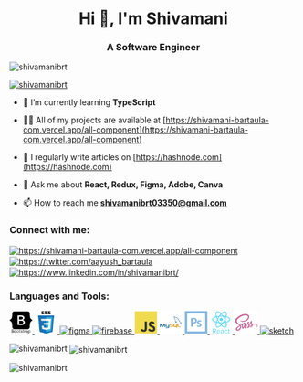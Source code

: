 <h1 align="center">Hi 👋, I'm Shivamani</h1>
<h3 align="center">A Software Engineer</h3>

<p align="left"> <img src="https://komarev.com/ghpvc/?username=shivamanibrt&label=Profile%20views&color=0e75b6&style=flat" alt="shivamanibrt" /> </p>

<p align="left"> <a href="https://github.com/ryo-ma/github-profile-trophy"><img src="https://github-profile-trophy.vercel.app/?username=shivamanibrt" alt="shivamanibrt" /></a> </p>


- 🌱 I’m currently learning **TypeScript**

- 👨‍💻 All of my projects are available at [https://shivamani-bartaula-com.vercel.app/all-component](https://shivamani-bartaula-com.vercel.app/all-component)

- 📝 I regularly write articles on [https://hashnode.com](https://hashnode.com)

- 💬 Ask me about **React, Redux, Figma, Adobe, Canva**

- 📫 How to reach me **shivamanibrt03350@gmail.com**

<h3 align="left">Connect with me:</h3>
<p align="left">
<a href="https://dev.to/https://shivamani-bartaula-com.vercel.app/all-component" target="blank"><img align="center" src="https://raw.githubusercontent.com/rahuldkjain/github-profile-readme-generator/master/src/images/icons/Social/devto.svg" alt="https://shivamani-bartaula-com.vercel.app/all-component" height="30" width="40" /></a>
<a href="https://twitter.com/https://twitter.com/aayush_bartaula" target="blank"><img align="center" src="https://raw.githubusercontent.com/rahuldkjain/github-profile-readme-generator/master/src/images/icons/Social/twitter.svg" alt="https://twitter.com/aayush_bartaula" height="30" width="40" /></a>
<a href="https://linkedin.com/in/https://www.linkedin.com/in/shivamanibrt/" target="blank"><img align="center" src="https://raw.githubusercontent.com/rahuldkjain/github-profile-readme-generator/master/src/images/icons/Social/linked-in-alt.svg" alt="https://www.linkedin.com/in/shivamanibrt/" height="30" width="40" /></a>
</p>

<h3 align="left">Languages and Tools:</h3>
<p align="left"> <a href="https://getbootstrap.com" target="_blank" rel="noreferrer"> <img src="https://raw.githubusercontent.com/devicons/devicon/master/icons/bootstrap/bootstrap-plain-wordmark.svg" alt="bootstrap" width="40" height="40"/> </a> <a href="https://www.w3schools.com/css/" target="_blank" rel="noreferrer"> <img src="https://raw.githubusercontent.com/devicons/devicon/master/icons/css3/css3-original-wordmark.svg" alt="css3" width="40" height="40"/> </a> <a href="https://www.figma.com/" target="_blank" rel="noreferrer"> <img src="https://www.vectorlogo.zone/logos/figma/figma-icon.svg" alt="figma" width="40" height="40"/> </a> <a href="https://firebase.google.com/" target="_blank" rel="noreferrer"> <img src="https://www.vectorlogo.zone/logos/firebase/firebase-icon.svg" alt="firebase" width="40" height="40"/> </a> <a href="https://developer.mozilla.org/en-US/docs/Web/JavaScript" target="_blank" rel="noreferrer"> <img src="https://raw.githubusercontent.com/devicons/devicon/master/icons/javascript/javascript-original.svg" alt="javascript" width="40" height="40"/> </a> <a href="https://www.mysql.com/" target="_blank" rel="noreferrer"> <img src="https://raw.githubusercontent.com/devicons/devicon/master/icons/mysql/mysql-original-wordmark.svg" alt="mysql" width="40" height="40"/> </a> <a href="https://www.photoshop.com/en" target="_blank" rel="noreferrer"> <img src="https://raw.githubusercontent.com/devicons/devicon/master/icons/photoshop/photoshop-line.svg" alt="photoshop" width="40" height="40"/> </a> <a href="https://reactjs.org/" target="_blank" rel="noreferrer"> <img src="https://raw.githubusercontent.com/devicons/devicon/master/icons/react/react-original-wordmark.svg" alt="react" width="40" height="40"/> </a> <a href="https://sass-lang.com" target="_blank" rel="noreferrer"> <img src="https://raw.githubusercontent.com/devicons/devicon/master/icons/sass/sass-original.svg" alt="sass" width="40" height="40"/> </a> <a href="https://www.sketch.com/" target="_blank" rel="noreferrer"> <img src="https://www.vectorlogo.zone/logos/sketchapp/sketchapp-icon.svg" alt="sketch" width="40" height="40"/> </a> </p>

<p><img align="left" src="https://github-readme-stats.vercel.app/api/top-langs?username=shivamanibrt&show_icons=true&locale=en&layout=compact" alt="shivamanibrt" /></p>

<p>&nbsp;<img align="center" src="https://github-readme-stats.vercel.app/api?username=shivamanibrt&show_icons=true&locale=en" alt="shivamanibrt" /></p>

<p><img align="center" src="https://github-readme-streak-stats.herokuapp.com/?user=shivamanibrt&" alt="shivamanibrt" /></p>
